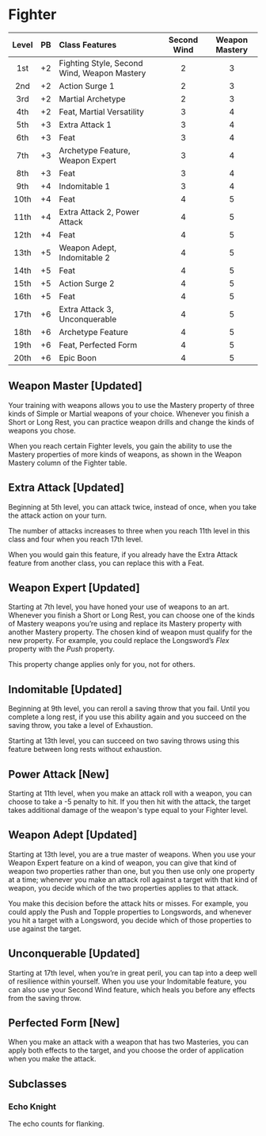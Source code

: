 # Fighter

| Level | PB  | Class Features                              | Second Wind | Weapon Mastery |
| :---: | :-: | :------------------------------------------ | :---------: | :------------: |
|  1st  | +2  | Fighting Style, Second Wind, Weapon Mastery |      2      |       3        |
|  2nd  | +2  | Action Surge 1                              |      2      |       3        |
|  3rd  | +2  | Martial Archetype                           |      2      |       3        |
|  4th  | +2  | Feat, Martial Versatility                   |      3      |       4        |
|  5th  | +3  | Extra Attack 1                              |      3      |       4        |
|  6th  | +3  | Feat                                        |      3      |       4        |
|  7th  | +3  | Archetype Feature, Weapon Expert            |      3      |       4        |
|  8th  | +3  | Feat                                        |      3      |       4        |
|  9th  | +4  | Indomitable 1                               |      3      |       4        |
| 10th  | +4  | Feat                                        |      4      |       5        |
| 11th  | +4  | Extra Attack 2, Power Attack                |      4      |       5        |
| 12th  | +4  | Feat                                        |      4      |       5        |
| 13th  | +5  | Weapon Adept, Indomitable 2                 |      4      |       5        |
| 14th  | +5  | Feat                                        |      4      |       5        |
| 15th  | +5  | Action Surge 2                              |      4      |       5        |
| 16th  | +5  | Feat                                        |      4      |       5        |
| 17th  | +6  | Extra Attack 3, Unconquerable               |      4      |       5        |
| 18th  | +6  | Archetype Feature                           |      4      |       5        |
| 19th  | +6  | Feat, Perfected Form                        |      4      |       5        |
| 20th  | +6  | Epic Boon                                   |      4      |       5        |

## Weapon Master [Updated]

Your training with weapons allows you to use the Mastery property of three kinds of Simple or Martial weapons of your choice. Whenever you finish a Short or Long Rest, you can practice weapon drills and change the kinds of weapons you chose.

When you reach certain Fighter levels, you gain the ability to use the Mastery properties of more kinds of weapons, as shown in the Weapon Mastery column of the Fighter table.

## Extra Attack [Updated]

Beginning at 5th level, you can attack twice, instead of once, when you take the attack action on your turn.

The number of attacks increases to three when you reach 11th level in this class and four when you reach 17th level.

When you would gain this feature, if you already have the Extra Attack feature from another class, you can replace this with a Feat.

## Weapon Expert [Updated]

Starting at 7th level, you have honed your use of weapons to an art. Whenever you finish a Short or Long Rest, you can choose one of the kinds of Mastery weapons you’re using and replace its Mastery property with another Mastery property. The chosen kind of weapon must qualify for the new property. For example, you could replace the Longsword’s _Flex_ property with the _Push_ property.

This property change applies only for you, not for others.

## Indomitable [Updated]

Beginning at 9th level, you can reroll a saving throw that you fail.  Until you complete a long rest, if you use this ability again and you succeed on the saving throw, you take a level of Exhaustion.

Starting at 13th level, you can succeed on two saving throws using this feature between long rests without exhaustion.

## Power Attack [New]

Starting at 11th level, when you make an attack roll with a weapon, you can choose to take a -5 penalty to hit. If you then hit with the attack, the target takes additional damage of the weapon's type equal to your Fighter level.

## Weapon Adept [Updated]

Starting at 13th level, you are a true master of weapons. When you use your Weapon Expert feature on a kind of weapon, you can give that kind of weapon two properties rather than one, but you then use only one property at a time; whenever you make an attack roll against a target with that kind of weapon, you decide which of the two properties applies to that attack.

You make this decision before the attack hits or misses. For example, you could apply the Push and Topple properties to Longswords, and whenever you hit a target with a Longsword, you decide which of those properties to use against the target.

## Unconquerable [Updated]

Starting at 17th level, when you’re in great peril, you can tap into a deep well of resilience within yourself. When you use your Indomitable feature, you can also use your Second Wind feature, which heals you before any effects from the saving throw.

## Perfected Form [New]

When you make an attack with a weapon that has two Masteries, you can apply both effects to the target, and you choose the order of application when you make the attack.

## Subclasses

### Echo Knight

The echo counts for flanking.
